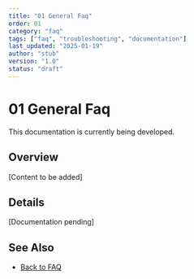 ```yaml
---
title: "01 General Faq"
order: 01
category: "faq"
tags: ["faq", "troubleshooting", "documentation"]
last_updated: "2025-01-19"
author: "stub"
version: "1.0"
status: "draft"
---
```


# 01 General Faq

This documentation is currently being developed.

## Overview

[Content to be added]

## Details

[Documentation pending]

## See Also

- [Back to FAQ](./README.md)
